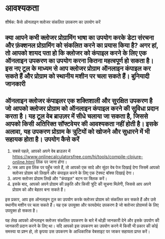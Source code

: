 आवश्यकता
========

शीर्षक: कैसे ऑनलाइन क्लोजर संकलित उपकरण का उपयोग करें

क्या आपने कभी क्लोजर प्रोग्रामिंग भाषा का उपयोग करके डेटा संरचना और फ़ंक्शनल प्रोग्रामिंग को संकलित करने का प्रयास किया है? अगर हां, तो आपको शायद पता हो कि क्लोजर को कंपाइल करने के लिए एक ऑनलाइन उपकरण का उपयोग करना कितना महत्वपूर्ण हो सकता है। इस नए टूल के माध्यम से आप क्लोजर प्रोग्राम ऑनलाइन कंपाइल कर सकते हैं और प्रोग्राम को स्थानीय मशीन पर चला सकते हैं। बुनियादी जानकारी
----------------

ऑनलाइन क्लोजर कंपाइलर एक शक्तिशाली और सुरक्षित उपकरण है जो आपको क्लोजर प्रोग्राम को ऑनलाइन कंपाइल करने की सुविधा प्रदान करता है। यह टूल वेब ब्राउज़र में सीधे चलाया जा सकता है, जिससे आपको किसी अतिरिक्त सॉफ्टवेयर की आवश्यकता नहीं होती है। इसके अलावा, यह उपकरण प्रोग्राम के त्रुटियों को खोजने और सुधारने में भी सहायक होता है। उपयोग कैसे करें
---------------

1. सबसे पहले, आपको अपने वेब ब्राउज़र में <https://www.onlinecalculatorsfree.com/hi/tools/compile-clojure-online.html> लिंक पर जाना होगा।
2. जब आप इस लिंक पर पहुँच जाते हैं, तो आपको एक सादे और सुंदर वेब पेज दिखाई देगा जिसमें आपको क्लोजर प्रोग्राम को लिखने और कंपाइल करने के लिए एक टेक्स्ट बॉक्स दिखाई देगा।
3. अपना क्लोजर प्रोग्राम लिखें और "कंपाइल" बटन पर क्लिक करें।
4. इसके बाद, आपको अपने प्रोग्राम की प्रकृति और किसी त्रुटि की सूचना मिलेगी, जिससे आप अपने प्रोग्राम को और बेहतर बना सकते हैं।

इस प्रकार, आप इस ऑनलाइन टूल का उपयोग करके क्लोजर प्रोग्राम को संकलित कर सकते हैं और उसे स्थानीय मशीन पर चला सकते हैं। यह एक उपयुक्त और फायदेमंद उपकरण है जो क्लोजर प्रोग्रामर्स के लिए उपयुक्त हो सकता है।

यह लेख आपको ऑनलाइन क्लोजर संकलित उपकरण के बारे में थोड़ी जानकारी देने और इसके उपयोग की जानकारी प्रदान करने के लिए था। यदि आपको इस उपकरण का उपयोग करने में किसी भी प्रकार की कोई समस्या या प्रश्न हो, तो कृपया उस उपकरण के आधिकारिक वेबसाइट पर जाकर सहायता प्राप्त करें।